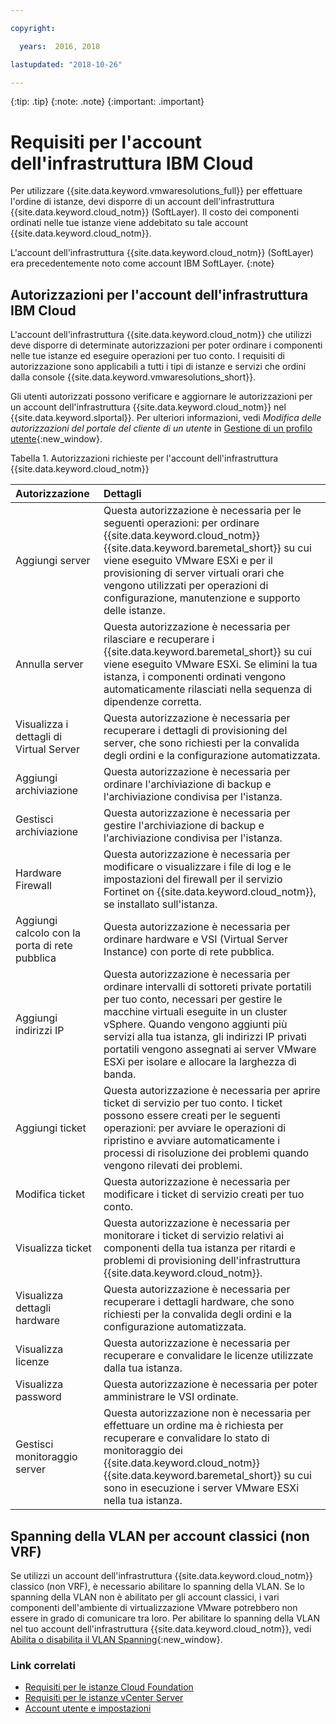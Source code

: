 ```yaml
---

copyright:

  years:  2016, 2018

lastupdated: "2018-10-26"

---
```


{:tip: .tip}
{:note: .note}
{:important: .important}

# Requisiti per l'account dell'infrastruttura IBM Cloud

Per utilizzare {{site.data.keyword.vmwaresolutions_full}} per effettuare l'ordine di istanze, devi disporre di un account dell'infrastruttura {{site.data.keyword.cloud_notm}} (SoftLayer). Il costo dei componenti ordinati nelle tue istanze viene addebitato su tale account {{site.data.keyword.cloud_notm}}.

L'account dell'infrastruttura {{site.data.keyword.cloud_notm}} (SoftLayer) era precedentemente noto come account IBM SoftLayer.
{:note}

## Autorizzazioni per l'account dell'infrastruttura IBM Cloud

L'account dell'infrastruttura {{site.data.keyword.cloud_notm}} che utilizzi deve disporre di determinate autorizzazioni per poter ordinare i componenti nelle tue istanze ed eseguire operazioni per tuo conto. I requisiti di autorizzazione sono applicabili a tutti i tipi di istanze e servizi che ordini dalla console {{site.data.keyword.vmwaresolutions_short}}.

Gli utenti autorizzati possono verificare e aggiornare le autorizzazioni per un account dell'infrastruttura {{site.data.keyword.cloud_notm}} nel {{site.data.keyword.slportal}}. Per ulteriori informazioni, vedi _Modifica delle autorizzazioni del portale del cliente di un utente_ in [Gestione di un profilo utente](../../../customer-portal/cpmanuserprof.html){:new_window}.

Tabella 1. Autorizzazioni richieste per l'account dell'infrastruttura {{site.data.keyword.cloud_notm}}

| Autorizzazione         | Dettagli                                 |
|:------------------ |:--------------------------------------- |
| Aggiungi server | Questa autorizzazione è necessaria per le seguenti operazioni: per ordinare {{site.data.keyword.cloud_notm}} {{site.data.keyword.baremetal_short}} su cui viene eseguito VMware ESXi e per il provisioning di server virtuali orari che vengono utilizzati per operazioni di configurazione, manutenzione e supporto delle istanze. |
| Annulla server | Questa autorizzazione è necessaria per rilasciare e recuperare i {{site.data.keyword.baremetal_short}} su cui viene eseguito VMware ESXi. Se elimini la tua istanza, i componenti ordinati vengono automaticamente rilasciati nella sequenza di dipendenze corretta. |
| Visualizza i dettagli di Virtual Server | Questa autorizzazione è necessaria per recuperare i dettagli di provisioning del server, che sono richiesti per la convalida degli ordini e la configurazione automatizzata. |
| Aggiungi archiviazione | Questa autorizzazione è necessaria per ordinare l'archiviazione di backup e l'archiviazione condivisa per l'istanza. |
| Gestisci archiviazione | Questa autorizzazione è necessaria per gestire l'archiviazione di backup e l'archiviazione condivisa per l'istanza. |
| Hardware Firewall | Questa autorizzazione è necessaria per modificare o visualizzare i file di log e le impostazioni del firewall per il servizio Fortinet on {{site.data.keyword.cloud_notm}}, se installato sull'istanza. |
| Aggiungi calcolo con la porta di rete pubblica | Questa autorizzazione è necessaria per ordinare hardware e VSI (Virtual Server Instance) con porte di rete pubblica. |
| Aggiungi indirizzi IP | Questa autorizzazione è necessaria per ordinare intervalli di sottoreti private portatili per tuo conto, necessari per gestire le macchine virtuali eseguite in un cluster vSphere. Quando vengono aggiunti più servizi alla tua istanza, gli indirizzi IP privati portatili vengono assegnati ai server VMware ESXi per isolare e allocare la larghezza di banda. |
| Aggiungi ticket | Questa autorizzazione è necessaria per aprire ticket di servizio per tuo conto. I ticket possono essere creati per le seguenti operazioni: per avviare le operazioni di ripristino e avviare automaticamente i processi di risoluzione dei problemi quando vengono rilevati dei problemi. |
| Modifica ticket | Questa autorizzazione è necessaria per modificare i ticket di servizio creati per tuo conto. |
| Visualizza ticket | Questa autorizzazione è necessaria per monitorare i ticket di servizio relativi ai componenti della tua istanza per ritardi e problemi di provisioning dell'infrastruttura {{site.data.keyword.cloud_notm}}. |
| Visualizza dettagli hardware | Questa autorizzazione è necessaria per recuperare i dettagli hardware, che sono richiesti per la convalida degli ordini e la configurazione automatizzata. |
| Visualizza licenze | Questa autorizzazione è necessaria per recuperare e convalidare le licenze utilizzate dalla tua istanza. |
| Visualizza password | Questa autorizzazione è necessaria per poter amministrare le VSI ordinate. |
| Gestisci monitoraggio server | Questa autorizzazione non è necessaria per effettuare un ordine ma è richiesta per recuperare e convalidare lo stato di monitoraggio dei {{site.data.keyword.cloud_notm}} {{site.data.keyword.baremetal_short}} su cui sono in esecuzione i server VMware ESXi nella tua istanza. |

## Spanning della VLAN per account classici (non VRF)

Se utilizzi un account dell'infrastruttura {{site.data.keyword.cloud_notm}} classico (non VRF), è necessario abilitare lo spanning della VLAN. Se lo spanning della VLAN non è abilitato per gli account classici, i vari componenti dell'ambiente di virtualizzazione VMware potrebbero non essere in grado di comunicare tra loro. Per abilitare lo spanning della VLAN nel tuo account dell'infrastruttura {{site.data.keyword.cloud_notm}}, vedi [Abilita o disabilita il VLAN Spanning](../../../infrastructure/vlans/vlan-spanning.html){:new_window}.

### Link correlati

* [Requisiti per le istanze Cloud Foundation](../sddc/sd_planning.html)
* [Requisiti per le istanze vCenter Server](../vcenter/vc_planning.html)
* [Account utente e impostazioni](useraccount.html)
